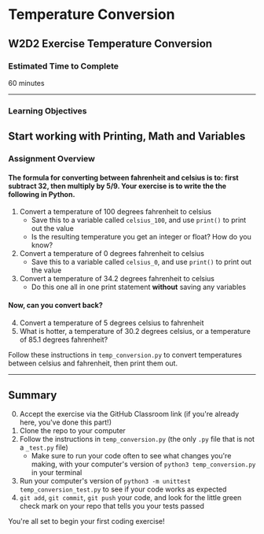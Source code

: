# Temperature Conversion

## W2D2 Exercise Temperature Conversion

### Estimated Time to Complete

60 minutes

---

### Learning Objectives

Start working with Printing, Math and Variables
---

### Assignment Overview

#### The formula for converting between fahrenheit and celsius is to: first subtract 32, then multiply by 5/9. Your exercise is to write the the following in Python.

1. Convert a temperature of 100 degrees fahrenheit to celsius
    * Save this to a variable called `celsius_100`, and use `print()` to print out the value
    * Is the resulting temperature you get an integer or float? How do you know?
2. Convert a temperature of 0 degrees fahrenheit to celsius
    * Save this to a variable called `celsius_0`, and use `print()` to print out the value
3. Convert a temperature of 34.2 degrees fahrenheit to celsius
    * Do this one all in one print statement **without** saving any variables


#### Now, can you convert back?

4. Convert a temperature of 5 degrees celsius to fahrenheit
5. What is hotter, a temperature of 30.2 degrees celsius, or a temperature of 85.1 degrees fahrenheit?


Follow these instructions in `temp_conversion.py` to convert temperatures between celsius and fahrenheit, then print them out.

---

## Summary

0. Accept the exercise via the GitHub Classroom link (if you're already here, you've done this part!)
1. Clone the repo to your computer
2. Follow the instructions in `temp_conversion.py` (the only `.py` file that is not a `_test.py` file)
   - Make sure to run your code often to see what changes you're making, with your computer's version of `python3 temp_conversion.py` in your terminal
3. Run your computer's version of `python3 -m unittest temp_conversion_test.py` to see if your code works as expected
4. `git add`, `git commit`, `git push` your code, and look for the little green check mark on your repo that tells you your tests passed

You're all set to begin your first coding exercise!
